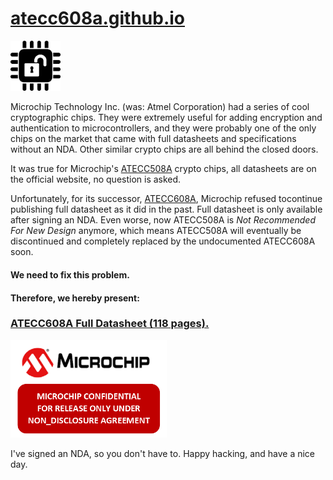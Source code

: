 # [atecc608a.github.io](https://atecc608a.github.io/)

<img src="openhardware-logo.png" width="80" 
     alt="Open Hardware Logo - a QFP chip, with a unlocked padlock icon printed on the chip." />

Microchip Technology Inc. (was: Atmel Corporation) had a series of
cool cryptographic chips. They were extremely useful for adding
encryption and authentication to microcontrollers, and they were
probably one of the only chips on the market that came with full
datasheets and specifications without an NDA. Other similar crypto
chips are all behind the closed doors.

It was true for Microchip's [ATECC508A](https://www.microchip.com/wwwproducts/en/ATECC508A)
crypto chips, all datasheets are on the official website, no question is asked.

Unfortunately, for its successor,
[ATECC608A](https://www.microchip.com/wwwproducts/en/ATECC608A),
Microchip refused tocontinue publishing full datasheet as it did in the past. Full
datasheet is only available after signing an NDA. Even worse,
now ATECC508A is *Not Recommended For New Design* anymore,
which means ATECC508A will eventually be discontinued and
completely replaced by the undocumented ATECC608A soon.

#### We need to fix this problem.

#### Therefore, we hereby present:
### [ATECC608A Full Datasheet (118 pages).](ATECC608A.pdf)

<img src="nda.png" width="250"
     alt="Microchip Confidential, for release only under Non-Disclosure Agreement."/>

I've signed an NDA, so you don't have to.
Happy hacking, and have a nice day. 
